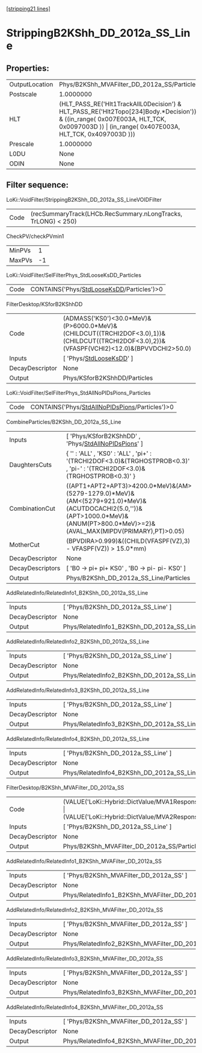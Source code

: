 [[stripping21 lines]](./stripping21-index)

# StrippingB2KShh_DD_2012a_SS_Line

## Properties:

|                |                                                                                                                                                                                            |
|----------------|--------------------------------------------------------------------------------------------------------------------------------------------------------------------------------------------|
| OutputLocation | Phys/B2KShh_MVAFilter_DD_2012a_SS/Particles                                                                                                                                                |
| Postscale      | 1.0000000                                                                                                                                                                                  |
| HLT            | (HLT_PASS_RE('Hlt1TrackAllL0Decision') & HLT_PASS_RE('Hlt2Topo[234]Body.\*Decision')) & ((in_range( 0x007E003A, HLT_TCK, 0x0097003D )) \| (in_range( 0x407E003A, HLT_TCK, 0x4097003D ))) |
| Prescale       | 1.0000000                                                                                                                                                                                  |
| L0DU           | None                                                                                                                                                                                       |
| ODIN           | None                                                                                                                                                                                       |

## Filter sequence:

LoKi::VoidFilter/StrippingB2KShh_DD_2012a_SS_LineVOIDFilter

|      |                                                               |
|------|---------------------------------------------------------------|
| Code | (recSummaryTrack(LHCb.RecSummary.nLongTracks, TrLONG) \< 250) |

CheckPV/checkPVmin1

|        |     |
|--------|-----|
| MinPVs | 1   |
| MaxPVs | -1  |

LoKi::VoidFilter/SelFilterPhys_StdLooseKsDD_Particles

|      |                                                                                          |
|------|------------------------------------------------------------------------------------------|
| Code | CONTAINS('Phys/[StdLooseKsDD](./stripping21-commonparticles-stdlooseksdd)/Particles')\>0 |

FilterDesktop/KSforB2KShhDD

|                 |                                                                                                                                                   |
|-----------------|---------------------------------------------------------------------------------------------------------------------------------------------------|
| Code            | (ADMASS('KS0')\<30.0\*MeV)&(P\>6000.0\*MeV)&(CHILDCUT((TRCHI2DOF\<3.0),1))&(CHILDCUT((TRCHI2DOF\<3.0),2))&(VFASPF(VCHI2)\<12.0)&(BPVVDCHI2\>50.0) |
| Inputs          | [ 'Phys/[StdLooseKsDD](./stripping21-commonparticles-stdlooseksdd)' ]                                                                           |
| DecayDescriptor | None                                                                                                                                              |
| Output          | Phys/KSforB2KShhDD/Particles                                                                                                                      |

LoKi::VoidFilter/SelFilterPhys_StdAllNoPIDsPions_Particles

|      |                                                                                                    |
|------|----------------------------------------------------------------------------------------------------|
| Code | CONTAINS('Phys/[StdAllNoPIDsPions](./stripping21-commonparticles-stdallnopidspions)/Particles')\>0 |

CombineParticles/B2KShh_DD_2012a_SS_Line

|                  |                                                                                                                                                                                           |
|------------------|-------------------------------------------------------------------------------------------------------------------------------------------------------------------------------------------|
| Inputs           | [ 'Phys/KSforB2KShhDD' , 'Phys/[StdAllNoPIDsPions](./stripping21-commonparticles-stdallnopidspions)' ]                                                                                  |
| DaughtersCuts    | { '' : 'ALL' , 'KS0' : 'ALL' , 'pi+' : '(TRCHI2DOF\<3.0)&(TRGHOSTPROB\<0.3)' , 'pi-' : '(TRCHI2DOF\<3.0)&(TRGHOSTPROB\<0.3)' }                                                            |
| CombinationCut   | ((APT1+APT2+APT3)\>4200.0\*MeV)&(AM\>(5279-1279.0)\*MeV)&(AM\<(5279+921.0)\*MeV)&(ACUTDOCACHI2(5.0,''))&(APT\>1000.0\*MeV)&(ANUM(PT\>800.0\*MeV)\>=2)&(AVAL_MAX(MIPDV(PRIMARY),PT)\>0.05) |
| MotherCut        | (BPVDIRA\>0.999)&((CHILD(VFASPF(VZ),3) - VFASPF(VZ)) \> 15.0\*mm)                                                                                                                         |
| DecayDescriptor  | None                                                                                                                                                                                      |
| DecayDescriptors | [ 'B0 -\> pi+ pi+ KS0' , 'B0 -\> pi- pi- KS0' ]                                                                                                                                         |
| Output           | Phys/B2KShh_DD_2012a_SS_Line/Particles                                                                                                                                                    |

AddRelatedInfo/RelatedInfo1_B2KShh_DD_2012a_SS_Line

|                 |                                                     |
|-----------------|-----------------------------------------------------|
| Inputs          | [ 'Phys/B2KShh_DD_2012a_SS_Line' ]                |
| DecayDescriptor | None                                                |
| Output          | Phys/RelatedInfo1_B2KShh_DD_2012a_SS_Line/Particles |

AddRelatedInfo/RelatedInfo2_B2KShh_DD_2012a_SS_Line

|                 |                                                     |
|-----------------|-----------------------------------------------------|
| Inputs          | [ 'Phys/B2KShh_DD_2012a_SS_Line' ]                |
| DecayDescriptor | None                                                |
| Output          | Phys/RelatedInfo2_B2KShh_DD_2012a_SS_Line/Particles |

AddRelatedInfo/RelatedInfo3_B2KShh_DD_2012a_SS_Line

|                 |                                                     |
|-----------------|-----------------------------------------------------|
| Inputs          | [ 'Phys/B2KShh_DD_2012a_SS_Line' ]                |
| DecayDescriptor | None                                                |
| Output          | Phys/RelatedInfo3_B2KShh_DD_2012a_SS_Line/Particles |

AddRelatedInfo/RelatedInfo4_B2KShh_DD_2012a_SS_Line

|                 |                                                     |
|-----------------|-----------------------------------------------------|
| Inputs          | [ 'Phys/B2KShh_DD_2012a_SS_Line' ]                |
| DecayDescriptor | None                                                |
| Output          | Phys/RelatedInfo4_B2KShh_DD_2012a_SS_Line/Particles |

FilterDesktop/B2KShh_MVAFilter_DD_2012a_SS

|                 |                                                                                                                                        |
|-----------------|----------------------------------------------------------------------------------------------------------------------------------------|
| Code            | (VALUE('LoKi::Hybrid::DictValue/MVA1Response_DD_2012a_SS')\>-0.2) \| (VALUE('LoKi::Hybrid::DictValue/MVA2Response_DD_2012a_SS')\>-0.2) |
| Inputs          | [ 'Phys/B2KShh_DD_2012a_SS_Line' ]                                                                                                   |
| DecayDescriptor | None                                                                                                                                   |
| Output          | Phys/B2KShh_MVAFilter_DD_2012a_SS/Particles                                                                                            |

AddRelatedInfo/RelatedInfo1_B2KShh_MVAFilter_DD_2012a_SS

|                 |                                                          |
|-----------------|----------------------------------------------------------|
| Inputs          | [ 'Phys/B2KShh_MVAFilter_DD_2012a_SS' ]                |
| DecayDescriptor | None                                                     |
| Output          | Phys/RelatedInfo1_B2KShh_MVAFilter_DD_2012a_SS/Particles |

AddRelatedInfo/RelatedInfo2_B2KShh_MVAFilter_DD_2012a_SS

|                 |                                                          |
|-----------------|----------------------------------------------------------|
| Inputs          | [ 'Phys/B2KShh_MVAFilter_DD_2012a_SS' ]                |
| DecayDescriptor | None                                                     |
| Output          | Phys/RelatedInfo2_B2KShh_MVAFilter_DD_2012a_SS/Particles |

AddRelatedInfo/RelatedInfo3_B2KShh_MVAFilter_DD_2012a_SS

|                 |                                                          |
|-----------------|----------------------------------------------------------|
| Inputs          | [ 'Phys/B2KShh_MVAFilter_DD_2012a_SS' ]                |
| DecayDescriptor | None                                                     |
| Output          | Phys/RelatedInfo3_B2KShh_MVAFilter_DD_2012a_SS/Particles |

AddRelatedInfo/RelatedInfo4_B2KShh_MVAFilter_DD_2012a_SS

|                 |                                                          |
|-----------------|----------------------------------------------------------|
| Inputs          | [ 'Phys/B2KShh_MVAFilter_DD_2012a_SS' ]                |
| DecayDescriptor | None                                                     |
| Output          | Phys/RelatedInfo4_B2KShh_MVAFilter_DD_2012a_SS/Particles |

